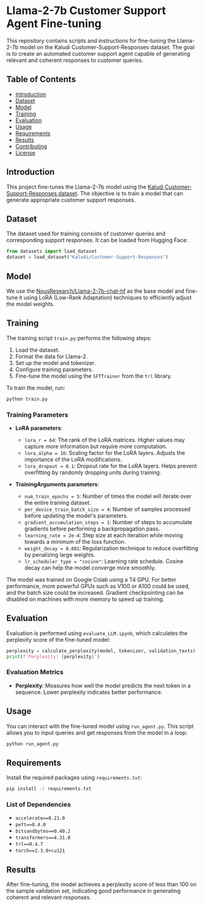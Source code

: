 
# Llama-2-7b Customer Support Agent Fine-tuning

This repository contains scripts and instructions for fine-tuning the Llama-2-7b model on the Kaludi Customer-Support-Responses dataset. The goal is to create an automated customer support agent capable of generating relevant and coherent responses to customer queries.

## Table of Contents

- [Introduction](#introduction)
- [Dataset](#dataset)
- [Model](#model)
- [Training](#training)
- [Evaluation](#evaluation)
- [Usage](#usage)
- [Requirements](#requirements)
- [Results](#results)
- [Contributing](#contributing)
- [License](#license)

## Introduction

This project fine-tunes the Llama-2-7b model using the [Kaludi Customer-Support-Responses dataset](https://huggingface.co/datasets/Kaludi/Customer-Support-Responses). The objective is to train a model that can generate appropriate customer support responses.

## Dataset

The dataset used for training consists of customer queries and corresponding support responses. It can be loaded from Hugging Face:

```python
from datasets import load_dataset
dataset = load_dataset("Kaludi/Customer-Support-Responses")
```

## Model

We use the [NousResearch/Llama-2-7b-chat-hf](https://huggingface.co/NousResearch/Llama-2-7b-chat-hf) as the base model and fine-tune it using LoRA (Low-Rank Adaptation) techniques to efficiently adjust the model weights.

## Training

The training script `train.py` performs the following steps:
1. Load the dataset.
2. Format the data for Llama-2.
3. Set up the model and tokenizer.
4. Configure training parameters.
5. Fine-tune the model using the `SFTTrainer` from the `trl` library.

To train the model, run:

```bash
python train.py
```

### Training Parameters

- **LoRA parameters**:
  - `lora_r = 64`: The rank of the LoRA matrices. Higher values may capture more information but require more computation.
  - `lora_alpha = 16`: Scaling factor for the LoRA layers. Adjusts the importance of the LoRA modifications.
  - `lora_dropout = 0.1`: Dropout rate for the LoRA layers. Helps prevent overfitting by randomly dropping units during training.

- **TrainingArguments parameters**:
  - `num_train_epochs = 5`: Number of times the model will iterate over the entire training dataset.
  - `per_device_train_batch_size = 4`: Number of samples processed before updating the model's parameters.
  - `gradient_accumulation_steps = 1`: Number of steps to accumulate gradients before performing a backpropagation pass.
  - `learning_rate = 2e-4`: Step size at each iteration while moving towards a minimum of the loss function.
  - `weight_decay = 0.001`: Regularization technique to reduce overfitting by penalizing large weights.
  - `lr_scheduler_type = "cosine"`: Learning rate schedule. Cosine decay can help the model converge more smoothly.

The model was trained on Google Colab using a T4 GPU. For better performance, more powerful GPUs such as V100 or A100 could be used, and the batch size could be increased. Gradient checkpointing can be disabled on machines with more memory to speed up training.

## Evaluation

Evaluation is performed using `evaluate_LLM.ipynb`, which calculates the perplexity score of the fine-tuned model:

```python
perplexity = calculate_perplexity(model, tokenizer, validation_texts)
print(f'Perplexity: {perplexity}')
```

### Evaluation Metrics

- **Perplexity**: Measures how well the model predicts the next token in a sequence. Lower perplexity indicates better performance.


## Usage

You can interact with the fine-tuned model using `run_agent.py`. This script allows you to input queries and get responses from the model in a loop:

```bash
python run_agent.py
```

## Requirements

Install the required packages using `requirements.txt`:

```bash
pip install -r requirements.txt
```

### List of Dependencies

- `accelerate==0.21.0`
- `peft==0.4.0`
- `bitsandbytes==0.40.2`
- `transformers==4.31.0`
- `trl==0.4.7`
- `torch==2.3.0+cu121`

## Results

After fine-tuning, the model achieves a perplexity score of less than 100 on the sample validation set, indicating good performance in generating coherent and relevant responses.

